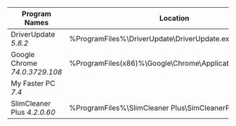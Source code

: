 | Program Names | Location |
| - | - |
| DriverUpdate *5.8.2* | %ProgramFiles%\DriverUpdate\DriverUpdate.exe |
| Google Chrome *74.0.3729.108* | %ProgramFiles(x86)%\Google\Chrome\Application\chrome.exe |
| My Faster PC *7.4* |  |
| SlimCleaner Plus *4.2.0.60* | %ProgramFiles%\SlimCleaner Plus\SimCleanerPlus.exe |
